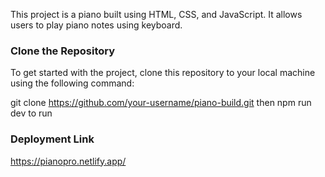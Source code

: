 This project is a piano built using HTML, CSS, and JavaScript. It allows users to play piano notes using keyboard.

### Clone the Repository

To get started with the project, clone this repository to your local machine using the following command:

git clone https://github.com/your-username/piano-build.git
 then npm run dev to run

### Deployment Link
https://pianopro.netlify.app/

